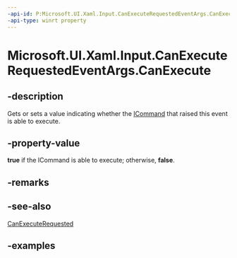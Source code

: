 ```yaml
---
-api-id: P:Microsoft.UI.Xaml.Input.CanExecuteRequestedEventArgs.CanExecute
-api-type: winrt property
---
```


<!-- Property syntax.
public bool CanExecute { get;  set; }
-->

# Microsoft.UI.Xaml.Input.CanExecuteRequestedEventArgs.CanExecute

## -description

Gets or sets a value indicating whether the [ICommand](icommand.md) that raised this event is able to execute.

## -property-value

**true** if the ICommand is able to execute; otherwise, **false**.

## -remarks

## -see-also

[CanExecuteRequested](icommand_canexecuterequested.md)

## -examples

